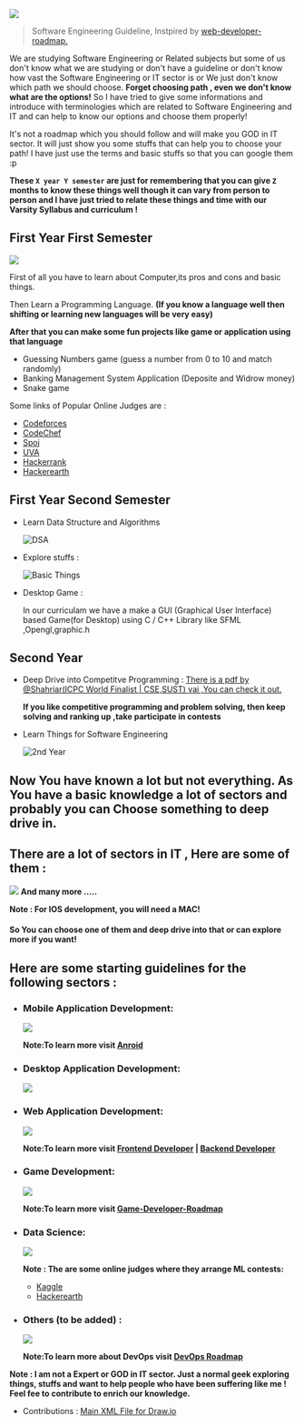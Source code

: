 ![](assets/logo.png)

> Software Engineering Guideline,  Instpired by [web-developer-roadmap.](https://github.com/kamranahmedse/developer-roadmap)

We are studying Software Engineering or Related subjects but some of us don't know what we are studying or don't have a guideline or don't know how vast the Software Engineering or IT sector is or We just don't know which path we should choose. **Forget choosing path , even we don't know what are the options!**
So I have tried to give some informations and introduce with terminologies which are related to Software Engineering and IT and can help to know our options and choose them properly!

It's not a roadmap which you should follow and will make you GOD in IT sector. It will just show you some stuffs that can help you to choose your path! I have just use the terms and basic stuffs so that you can google them :p

**These `X year Y semester` are just for remembering that you can give `Z` months to know these things well though it can vary from person to person and I have just tried to relate these things and time with our Varsity Syllabus and curriculum !**

## First Year First Semester

![](assets/1_1.png)

First of all you have to learn about Computer,its pros and cons and basic things.

Then Learn a Programming Language.
**(If you know a language well then shifting or learning new languages will be very easy)**

**After that you can make some fun projects like game or application using that language**

- Guessing Numbers game (guess a number from 0 to 10 and match randomly) 
- Banking Management System Application (Deposite and Widrow money)
- Snake game


Some links of Popular Online Judges are :

- [Codeforces](https://codeforces.com)
- [CodeChef](https://www.codechef.com)
- [Spoj](https://www.spoj.com)
- [UVA](https://uhunt.onlinejudge.org)
- [Hackerrank](https://www.hackerrank.com)
- [Hackerearth](https://www.hackerearth.com])

## First Year Second Semester

- Learn Data Structure and Algorithms


  ![DSA](assets/DSA.png)

* Explore stuffs :


  ![Basic Things](assets/basic_stuffs.png)


- Desktop Game :

    In our curriculam we have a make a GUI (Graphical User Interface) based Game(for Desktop) using C / C++ Library like SFML ,Opengl,graphic.h

## Second Year

- Deep Drive into Competitve Programming  :
  [There is a pdf by @Shahriar(ICPC World Finalist | CSE,SUST) vai ,You can check it out.](assets/Dhaka-Regional-Raw-Syllabus-Sheet1.pdf)

  **If you like competitive programming and problem solving, then keep solving and ranking up ,take participate in contests**

- Learn Things for Software Engineering


  ![2nd Year](assets/2nd_yr.png)


## Now You have known a lot but not everything. As You have a basic knowledge a lot of sectors and probably you can Choose something to deep drive in.


## There are a lot of sectors in IT , Here are some of them :

![](assets/Sectors.png)  **And many more .....**

**Note : For IOS development, you will need a MAC!**

#### So You can choose one of them and deep drive into that or can explore more if you want!




## Here are some starting guidelines for the following sectors :

- ### Mobile Application Development:


    ![](assets/Mobile_dev.png)

    **Note:To learn more visit [Anroid](https://roadmap.sh/android)**

    

- ### Desktop Application Development:


    ![](assets/Desktop_dev.png)



- ### Web Application Development:


    ![](assets/Web_dev.png)

    **Note:To learn more visit [Frontend Developer](https://roadmap.sh/frontend) | [Backend Developer](https://roadmap.sh/backend)**


- ### Game Development:


    ![](assets/Game_dev.png)

    **Note:To learn more visit [Game-Developer-Roadmap](https://github.com/utilForever/game-developer-roadmap)**

- ### Data Science:


    ![](assets/DS.png)

    **Note : The are some online judges where they arrange ML contests:**
    - [Kaggle](https://www.kaggle.com/)
    - [Hackerearth](https://www.hackerearth.com/challenges/)


- ### Others (to be added) :


    ![](assets/others.png)

  **Note:To learn more about DevOps visit [DevOps Roadmap](https://roadmap.sh/devops)**


**Note : I am not a Expert or GOD in IT sector. Just a normal geek exploring things, stuffs and want to help people who have been suffering like me ! Feel fee to contribute to enrich our knowledge.**

- Contributions : [Main XML File for Draw.io](https://drive.google.com/file/d/1p-rENmOOQ5x_pAISXUDn3W_tE4j0R_f3/view?usp=sharing)